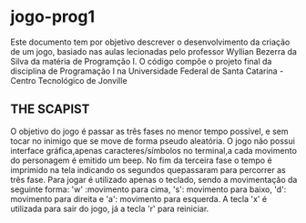 # jogo-prog1
Este documento tem por objetivo descrever o desenvolvimento da criação de um jogo, basiado nas aulas lecionadas pelo professor Wyllian Bezerra da Silva da matéria de Programção I.
O código compõe o projeto final da disciplina de Programação I na Universidade Federal de Santa Catarina - Centro Tecnológico de Jonville
## THE SCAPIST
O objetivo do jogo é passar as três fases no menor tempo possível, e sem tocar no inimigo que se move de forma pseudo aleatória. O jogo não possui interface gráfica,apenas caracteres/símbolos no terminal,a cada movimento do personagem  é emitido um beep. No fim da terceira fase o tempo é imprimido na tela indicando os segundos  quepassaram para percorrer as três fase.
Para jogar é utilizado apenas o teclado, sendo a movimentação da seguinte forma: 'w' :movimento para cima, 's': movimento para baixo, 'd': movimento para direita e 'a': movimento para esquerda. A tecla 'x' é utilizada para sair do jogo, já a tecla 'r' para reiniciar. 
